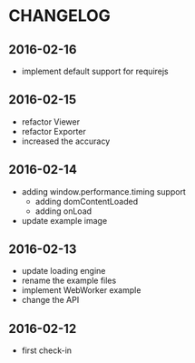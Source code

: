 # CHANGELOG

## 2016-02-16
- implement default support for requirejs

## 2016-02-15
- refactor Viewer 
- refactor Exporter
- increased the accuracy

## 2016-02-14
- adding window.performance.timing support
    - adding domContentLoaded
    - adding onLoad
- update example image

## 2016-02-13
- update loading engine
- rename the example files
- implement WebWorker example
- change the API

## 2016-02-12
- first check-in
